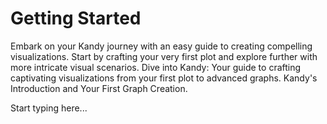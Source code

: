 # Getting Started

<web-summary>
    Embark on your Kandy journey with an easy guide to creating compelling visualizations.
    Start by crafting your very first plot and explore further with more intricate visual scenarios.
</web-summary>
<card-summary>
    Dive into Kandy: Your guide to crafting captivating visualizations from your first plot to advanced graphs.
</card-summary>
<link-summary>
    Kandy's Introduction and Your First Graph Creation.
</link-summary>

Start typing here...